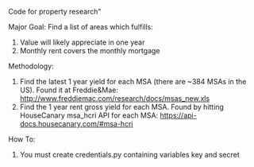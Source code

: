 Code for property research"

Major Goal:
Find a list of areas which fulfills:
1. Value will likely appreciate in one year
2. Monthly rent covers the monthly mortgage

Methodology:
1. Find the latest 1 year yield for each MSA (there are ~384 MSAs in the US). Found it at Freddie&Mae: http://www.freddiemac.com/research/docs/msas_new.xls
2. Find the 1 year rent gross yield for each MSA. Found by hitting HouseCanary msa_hcri API for each MSA: https://api-docs.housecanary.com/#msa-hcri

How To:
1. You must create credentials.py containing variables key and secret

